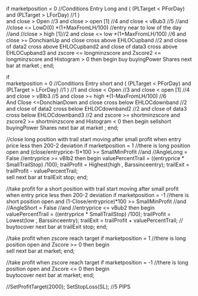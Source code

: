 if marketposition = 0 //Conditions Entry Long
and
(
(PLTarget < PForDay) and (PLTarget > LForDay) //1
)  
and
close > Open //3
and
close > open [1] //4
and
close < vBub3 //5
//and
//close <= LowD(0) *(1+MaxFromLH/100) //entry near to low of the day 
//and
//close > high [1]//2
and
close <= low *(1+MaxFromLH/100) //6
and
close >= DonchianUp
and
close cross above EHLOCupband //2
and
close of data2  cross above EHLOCupband2 
and
close of data3 cross above EHLOCupband3 
and
zscore <= longminzscore 
and
Zscore2 <= longminzscore
and
Histogram > 0 
then 
begin
buy buyingPower Shares next bar at market  ;
end;

if         
marketposition = 0 //Conditions Entry short
and
(
(PLTarget < PForDay) and (PLTarget > LForDay) //1
)  //1
and
close < Open //3
and
close < open [1] //4
and
close > vBlb3 //5
and
close >= high *(1-MaxFromLH/100) //6\
And
Close <=DonchianDown
and
close cross below EHLOCdownband //2
and
close of data2 cross below EHLOCdownband2 //2
and
close of data3 cross below EHLOCdownband3 //2
and
zscore >= shortminzscore 
and
zscore2 >= shortminzscore 
and
Histogram < 0 
then 
begin
sellshort buyingPower Shares next bar at market  ;
end;


//close long position with trail start moving after small profit when entry price less then 200-2 deviation 
if marketposition = 1 //there is long position open
and
(close/entryprice-1)*100 >= SmallMinProfit 
//and
//AngleLong = False
//entryprice >= vBlb2
then 
begin
valuePercentTrail = ((entryprice * SmallTrailStop) /100);
trailProfit = Highest(high , Barssinceentry); 
trailExit = trailProfit - valuePercentTrail;        
sell  next bar at trailExit  stop;
end;

//take profit for a short position with trail start moving after small profit when entry price less then 200-2 deviation 
if marketposition = -1 //there is short position open
and
(1-Close/entryprice)*100 >= SmallMinProfit 
//and
//AngleShort = False
//and
//entryprice <= vBub2
then 
begin
valuePercentTrail = ((entryprice * SmallTrailStop) /100);
trailProfit = Lowest(low , Barssinceentry); 
trailExit = trailProfit + valuePercentTrail; //          
buytocover next bar at trailExit  stop;
end;

//take profit when zscore reach target
if marketposition = 1 //there is long position open
and
Zscore >= 0
then 
begin        
sell next bar at market;
end;

//take profit when zscore reach target
if marketposition = -1 //there is long position open
and
Zscore <= 0
then 
begin        
buytocover next bar at market;
end;

//SetProfitTarget(2000);
SetStopLoss(SL); //5 PIPS
